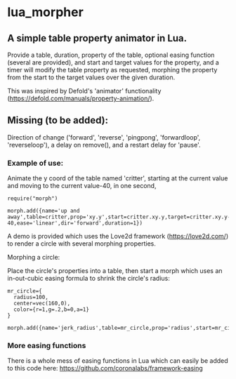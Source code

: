 # lua_morpher
## A simple table property animator in Lua.

Provide a table, duration, property of the table, optional easing function (several are provided), and start and target values for the property, and a timer will modify the table property as requested, morphing the property from the start to the target values over the given duration.

This was inspired by Defold's 'animator' functionality (https://defold.com/manuals/property-animation/).

## Missing (to be added):
Direction of change ('forward', 'reverse', 'pingpong', 'forwardloop', 'reverseloop'), a delay on remove(), and a restart delay for 'pause'.

### **Example of use:**

Animate the y coord of the table named 'critter', starting at the current value and moving to the current value-40, in one second,

```
require("morph")

morph.add({name='up and away',table=critter,prop='xy.y',start=critter.xy.y,target=critter.xy.y-40,ease='linear',dir='forward',duration=1})
```
A demo is provided which uses the Love2d framework (https://love2d.com/) to render a circle with several morphing properties.

Morphing a circle:

Place the circle's properties into a table, then start a morph which uses an in-out-cubic easing formula to shrink the circle's radius:

```
mr_circle={
  radius=100,
  center=vec(160,0),
  color={r=1,g=.2,b=0,a=1}
}

morph.add({name='jerk_radius',table=mr_circle,prop='radius',start=mr_circle.radius,target=10,ease='in_out_cubic',dir='forward',duration=2})
```



### More easing functions

There is a whole mess of easing functions in Lua which can easily be added to this code here: https://github.com/coronalabs/framework-easing


